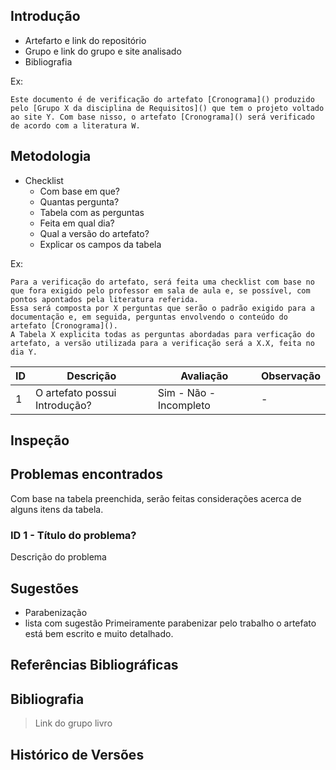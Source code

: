 ## Introdução
- Artefarto e link do repositório
- Grupo e link do grupo e site analisado
- Bibliografia

Ex: 
    
    Este documento é de verificação do artefato [Cronograma]() produzido pelo [Grupo X da disciplina de Requisitos]() que tem o projeto voltado ao site Y. Com base nisso, o artefato [Cronograma]() será verificado de acordo com a literatura W.

## Metodologia
- Checklist
    - Com base em que?
    - Quantas pergunta?
    - Tabela com as perguntas
    - Feita em qual dia?
    - Qual a versão do artefato?
    - Explicar os campos da tabela

Ex:
    
    Para a verificação do artefato, será feita uma checklist com base no que fora exigido pelo professor em sala de aula e, se possível, com pontos apontados pela literatura referida. 
    Essa será composta por X perguntas que serão o padrão exigido para a documentação e, em seguida, perguntas envolvendo o conteúdo do artefato [Cronograma](). 
    A Tabela X explicita todas as perguntas abordadas para verficação do artefato, a versão utilizada para a verificação será a X.X, feita no dia Y.


| ID  | Descrição     | Avaliação | Observação |
|-----|-------------- | --------- | ---------- |
| 1   | O artefato possui Introdução?|  Sim - Não - Incompleto | - |




## Inspeção



## Problemas encontrados
Com base na tabela preenchida, serão feitas considerações acerca de alguns itens da tabela.

### ID 1 - Título do problema? 
Descrição do problema

## Sugestões
- Parabenização
- lista com sugestão
Primeiramente parabenizar pelo trabalho o artefato está bem escrito e muito detalhado.

## Referências Bibliográficas


## Bibliografia
> Link do grupo
> livro

## Histórico de Versões